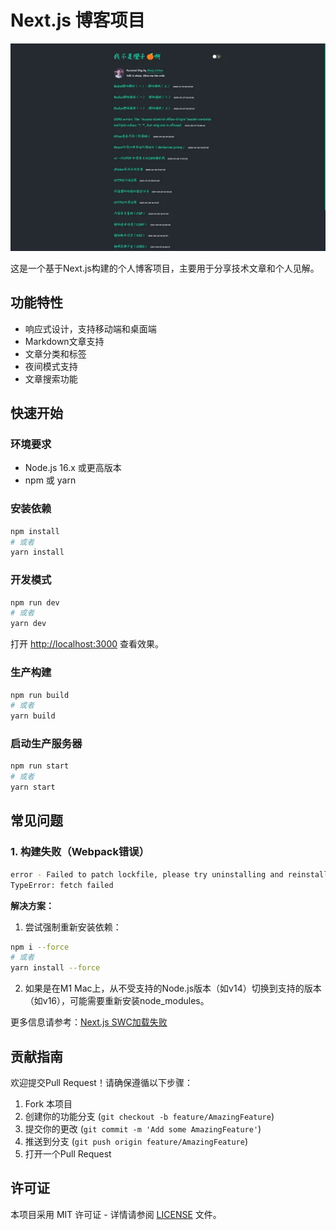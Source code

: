 # Next.js 博客项目

![项目截图](./assets/demo.png)

这是一个基于Next.js构建的个人博客项目，主要用于分享技术文章和个人见解。

## 功能特性

- 响应式设计，支持移动端和桌面端
- Markdown文章支持
- 文章分类和标签
- 夜间模式支持
- 文章搜索功能

## 快速开始

### 环境要求

- Node.js 16.x 或更高版本
- npm 或 yarn

### 安装依赖

```bash
npm install
# 或者
yarn install
```

### 开发模式

```bash
npm run dev
# 或者
yarn dev
```

打开 [http://localhost:3000](http://localhost:3000) 查看效果。

### 生产构建

```bash
npm run build
# 或者
yarn build
```

### 启动生产服务器

```bash
npm run start
# 或者
yarn start
```

## 常见问题

### 1. 构建失败（Webpack错误）

```bash
error - Failed to patch lockfile, please try uninstalling and reinstalling next in this workspace
TypeError: fetch failed
```

**解决方案：**

1. 尝试强制重新安装依赖：

```bash
npm i --force
# 或者
yarn install --force
```

2. 如果是在M1 Mac上，从不受支持的Node.js版本（如v14）切换到支持的版本（如v16），可能需要重新安装node_modules。

更多信息请参考：[Next.js SWC加载失败](https://nextjs.org/docs/messages/failed-loading-swc)

## 贡献指南

欢迎提交Pull Request！请确保遵循以下步骤：

1. Fork 本项目
2. 创建你的功能分支 (`git checkout -b feature/AmazingFeature`)
3. 提交你的更改 (`git commit -m 'Add some AmazingFeature'`)
4. 推送到分支 (`git push origin feature/AmazingFeature`)
5. 打开一个Pull Request

## 许可证

本项目采用 MIT 许可证 - 详情请参阅 [LICENSE](LICENSE) 文件。